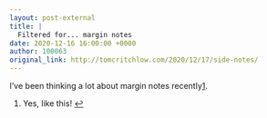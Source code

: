 ```yaml
---
layout: post-external
title: |
  Filtered for... margin notes
date: 2020-12-16 16:00:00 +0000
author: 100063
original_link: http://tomcritchlow.com/2020/12/17/side-notes/
---
```


I’ve been thinking a lot about margin notes recently[1](#fn:yes).

1. Yes, like this! [↩](#fnref:yes)
